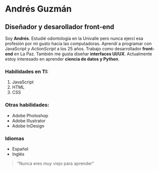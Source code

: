 # Andrés Guzmán

## Diseñador y desarollador front-end

Soy **Andrés**. Estudié odontología en la Univalle pero nunca ejercí esa profesión por mi gusto hacia las computadoras. Aprendí a programar con JavaScript y *ActionScript* a los 25 años. Trabajo como desarrollador **front-end** en La Paz. También me gusta diseñar **interfaces UI/UX**. Actualmente estoy interesado en aprender **ciencia de datos y Python**. 

### Habilidades en TI:

1. JavaScript
2. HTML
3. CSS

### Otras habilidades:

- Adobe Photoshop
- Adobe Illustrator
- Adobe InDesign

### Idiomas

- Español
- Inglés

> "Nunca eres muy viejo para aprender"

